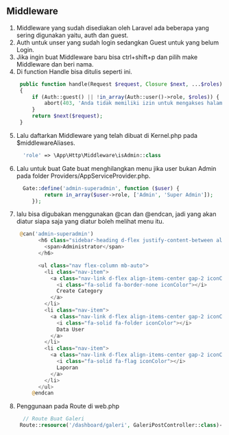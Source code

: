 ## Middleware 
1. Middleware yang sudah disediakan oleh Laravel ada beberapa yang sering digunakan yaitu, auth dan guest.
2. Auth untuk unser yang sudah login sedangkan Guest untuk yang belum Login.
3. Jika ingin buat Middleware baru bisa ctrl+shift+p dan pilih make Middleware dan beri nama.
4. Di function Handle bisa ditulis seperti ini.
   ```php
    public function handle(Request $request, Closure $next, ...$roles): Response
    {
        if (Auth::guest() || !in_array(Auth::user()->role, $roles)) {
            abort(403, 'Anda tidak memiliki izin untuk mengakses halaman ini.');
        }
        return $next($request);
    }
   ```
5. Lalu daftarkan Middleware yang telah dibuat di Kernel.php pada $middlewareAliases.
   ```php
     'role' => \App\Http\Middleware\isAdmin::class
   ```
6. Lalu untuk buat Gate buat menghilangkan menu jika user bukan Admin pada folder Providers/AppServiceProvider.php.
   ```php
     Gate::define('admin-superadmin', function ($user) {
            return in_array($user->role, ['Admin', 'Super Admin']);
        });
   ```
7. lalu bisa digubakan menggunakan @can dan @endcan, jadi yang akan diatur siapa saja yang diatur boleh melihat menu itu.
   ```php
    @can('admin-superadmin')
          <h6 class="sidebar-heading d-flex justify-content-between align-items-center px-3 mt-4 mb-1 text-white">
            <span>Administrator</span>
          </h6>

          <ul class="nav flex-column mb-auto">
            <li class="nav-item">
              <a class="nav-link d-flex align-items-center gap-2 iconColor {{ Request::is('dashboard/categories') ? 'activeSidebar' : '' }}" href="/dashboard/categories">
                <i class="fa-solid fa-border-none iconColor"></i>
                Create Category
              </a>
            </li>
            <li class="nav-item">
              <a class="nav-link d-flex align-items-center gap-2 iconColor {{ Request::is('dashboard/data') ? 'activeSidebar' : '' }}" href="/dashboard/data">
                <i class="fa-solid fa-folder iconColor"></i> 
                Data User
              </a>
            </li>
            <li class="nav-item">
              <a class="nav-link d-flex align-items-center gap-2 iconColor {{ Request::is('dashboard/lapor') ? 'activeSidebar' : '' }}" href="/dashboard/lapor">
                <i class="fa-solid fa-flag iconColor"></i> 
                Laporan 
              </a>
            </li>
          </ul>
        @endcan
   ```
8. Penggunaan pada Route di web.php
   ```php
     // Route Buat Galeri
    Route::resource('/dashboard/galeri', GaleriPostController::class)->middleware(['auth', 'member', 'role:Admin,Super Admin']);
  ```
